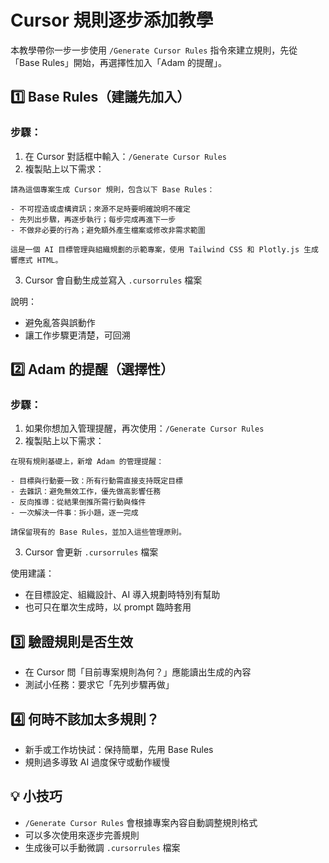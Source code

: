 # Cursor 規則逐步添加教學

本教學帶你一步一步使用 `/Generate Cursor Rules` 指令來建立規則，先從「Base Rules」開始，再選擇性加入「Adam 的提醒」。

## 1️⃣ Base Rules（建議先加入）

### 步驟：
1. 在 Cursor 對話框中輸入：`/Generate Cursor Rules`
2. 複製貼上以下需求：

```
請為這個專案生成 Cursor 規則，包含以下 Base Rules：

- 不可捏造或虛構資訊；來源不足時要明確說明不確定
- 先列出步驟，再逐步執行；每步完成再進下一步  
- 不做非必要的行為；避免額外產生檔案或修改非需求範圍

這是一個 AI 目標管理與組織規劃的示範專案，使用 Tailwind CSS 和 Plotly.js 生成響應式 HTML。
```

3. Cursor 會自動生成並寫入 `.cursorrules` 檔案

說明：
- 避免亂答與誤動作
- 讓工作步驟更清楚，可回溯

## 2️⃣ Adam 的提醒（選擇性）

### 步驟：
1. 如果你想加入管理提醒，再次使用：`/Generate Cursor Rules`  
2. 複製貼上以下需求：

```
在現有規則基礎上，新增 Adam 的管理提醒：

- 目標與行動要一致：所有行動需直接支持既定目標
- 去雜訊：避免無效工作，優先做高影響任務
- 反向推導：從結果倒推所需行動與條件
- 一次解決一件事：拆小題，逐一完成

請保留現有的 Base Rules，並加入這些管理原則。
```

3. Cursor 會更新 `.cursorrules` 檔案

使用建議：
- 在目標設定、組織設計、AI 導入規劃時特別有幫助
- 也可只在單次生成時，以 prompt 臨時套用

## 3️⃣ 驗證規則是否生效
- 在 Cursor 問「目前專案規則為何？」應能讀出生成的內容
- 測試小任務：要求它「先列步驟再做」

## 4️⃣ 何時不該加太多規則？
- 新手或工作坊快試：保持簡單，先用 Base Rules
- 規則過多導致 AI 過度保守或動作緩慢

## 💡 小技巧
- `/Generate Cursor Rules` 會根據專案內容自動調整規則格式
- 可以多次使用來逐步完善規則
- 生成後可以手動微調 `.cursorrules` 檔案

